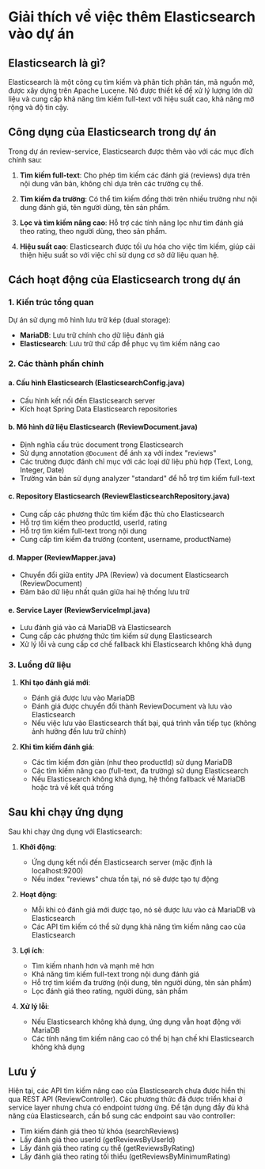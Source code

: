 # Giải thích về việc thêm Elasticsearch vào dự án

## Elasticsearch là gì?

Elasticsearch là một công cụ tìm kiếm và phân tích phân tán, mã nguồn mở, được xây dựng trên Apache Lucene. Nó được thiết kế để xử lý lượng lớn dữ liệu và cung cấp khả năng tìm kiếm full-text với hiệu suất cao, khả năng mở rộng và độ tin cậy.

## Công dụng của Elasticsearch trong dự án

Trong dự án review-service, Elasticsearch được thêm vào với các mục đích chính sau:

1. **Tìm kiếm full-text**: Cho phép tìm kiếm các đánh giá (reviews) dựa trên nội dung văn bản, không chỉ dựa trên các trường cụ thể.

2. **Tìm kiếm đa trường**: Có thể tìm kiếm đồng thời trên nhiều trường như nội dung đánh giá, tên người dùng, tên sản phẩm.

3. **Lọc và tìm kiếm nâng cao**: Hỗ trợ các tính năng lọc như tìm đánh giá theo rating, theo người dùng, theo sản phẩm.

4. **Hiệu suất cao**: Elasticsearch được tối ưu hóa cho việc tìm kiếm, giúp cải thiện hiệu suất so với việc chỉ sử dụng cơ sở dữ liệu quan hệ.

## Cách hoạt động của Elasticsearch trong dự án

### 1. Kiến trúc tổng quan

Dự án sử dụng mô hình lưu trữ kép (dual storage):
- **MariaDB**: Lưu trữ chính cho dữ liệu đánh giá
- **Elasticsearch**: Lưu trữ thứ cấp để phục vụ tìm kiếm nâng cao

### 2. Các thành phần chính

#### a. Cấu hình Elasticsearch (ElasticsearchConfig.java)
- Cấu hình kết nối đến Elasticsearch server
- Kích hoạt Spring Data Elasticsearch repositories

#### b. Mô hình dữ liệu Elasticsearch (ReviewDocument.java)
- Định nghĩa cấu trúc document trong Elasticsearch
- Sử dụng annotation `@Document` để ánh xạ với index "reviews"
- Các trường được đánh chỉ mục với các loại dữ liệu phù hợp (Text, Long, Integer, Date)
- Trường văn bản sử dụng analyzer "standard" để hỗ trợ tìm kiếm full-text

#### c. Repository Elasticsearch (ReviewElasticsearchRepository.java)
- Cung cấp các phương thức tìm kiếm đặc thù cho Elasticsearch
- Hỗ trợ tìm kiếm theo productId, userId, rating
- Hỗ trợ tìm kiếm full-text trong nội dung
- Cung cấp tìm kiếm đa trường (content, username, productName)

#### d. Mapper (ReviewMapper.java)
- Chuyển đổi giữa entity JPA (Review) và document Elasticsearch (ReviewDocument)
- Đảm bảo dữ liệu nhất quán giữa hai hệ thống lưu trữ

#### e. Service Layer (ReviewServiceImpl.java)
- Lưu đánh giá vào cả MariaDB và Elasticsearch
- Cung cấp các phương thức tìm kiếm sử dụng Elasticsearch
- Xử lý lỗi và cung cấp cơ chế fallback khi Elasticsearch không khả dụng

### 3. Luồng dữ liệu

1. **Khi tạo đánh giá mới**:
   - Đánh giá được lưu vào MariaDB
   - Đánh giá được chuyển đổi thành ReviewDocument và lưu vào Elasticsearch
   - Nếu việc lưu vào Elasticsearch thất bại, quá trình vẫn tiếp tục (không ảnh hưởng đến lưu trữ chính)

2. **Khi tìm kiếm đánh giá**:
   - Các tìm kiếm đơn giản (như theo productId) sử dụng MariaDB
   - Các tìm kiếm nâng cao (full-text, đa trường) sử dụng Elasticsearch
   - Nếu Elasticsearch không khả dụng, hệ thống fallback về MariaDB hoặc trả về kết quả trống

## Sau khi chạy ứng dụng

Sau khi chạy ứng dụng với Elasticsearch:

1. **Khởi động**:
   - Ứng dụng kết nối đến Elasticsearch server (mặc định là localhost:9200)
   - Nếu index "reviews" chưa tồn tại, nó sẽ được tạo tự động

2. **Hoạt động**:
   - Mỗi khi có đánh giá mới được tạo, nó sẽ được lưu vào cả MariaDB và Elasticsearch
   - Các API tìm kiếm có thể sử dụng khả năng tìm kiếm nâng cao của Elasticsearch

3. **Lợi ích**:
   - Tìm kiếm nhanh hơn và mạnh mẽ hơn
   - Khả năng tìm kiếm full-text trong nội dung đánh giá
   - Hỗ trợ tìm kiếm đa trường (nội dung, tên người dùng, tên sản phẩm)
   - Lọc đánh giá theo rating, người dùng, sản phẩm

4. **Xử lý lỗi**:
   - Nếu Elasticsearch không khả dụng, ứng dụng vẫn hoạt động với MariaDB
   - Các tính năng tìm kiếm nâng cao có thể bị hạn chế khi Elasticsearch không khả dụng

## Lưu ý

Hiện tại, các API tìm kiếm nâng cao của Elasticsearch chưa được hiển thị qua REST API (ReviewController). Các phương thức đã được triển khai ở service layer nhưng chưa có endpoint tương ứng. Để tận dụng đầy đủ khả năng của Elasticsearch, cần bổ sung các endpoint sau vào controller:

- Tìm kiếm đánh giá theo từ khóa (searchReviews)
- Lấy đánh giá theo userId (getReviewsByUserId)
- Lấy đánh giá theo rating cụ thể (getReviewsByRating)
- Lấy đánh giá theo rating tối thiểu (getReviewsByMinimumRating)
